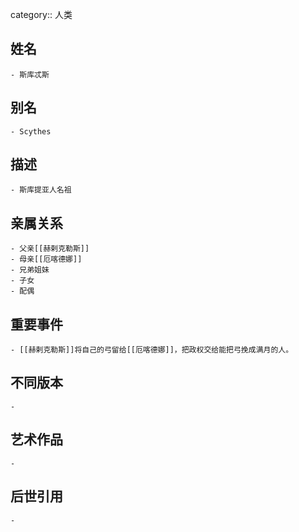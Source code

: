 category:: 人类
## 姓名
	- 斯库忒斯
## 别名
	- Scythes
## 描述
	- 斯库提亚人名祖
## 亲属关系
	- 父亲[[赫剌克勒斯]]
	- 母亲[[厄喀德娜]]
	- 兄弟姐妹
	- 子女
	- 配偶
## 重要事件
	- [[赫剌克勒斯]]将自己的弓留给[[厄喀德娜]]，把政权交给能把弓挽成满月的人。
## 不同版本
	-
## 艺术作品
	-
## 后世引用
	-
